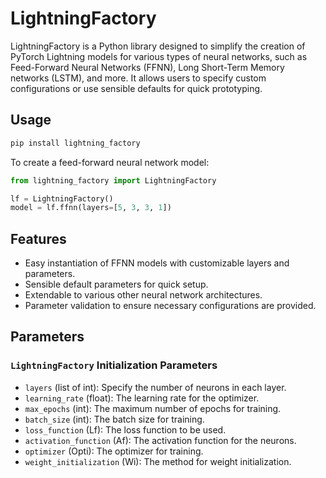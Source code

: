 # LightningFactory

LightningFactory is a Python library designed to simplify the creation of PyTorch Lightning 
models for various types of neural networks, such as Feed-Forward Neural Networks (FFNN), 
Long Short-Term Memory networks (LSTM), and more. It allows users to specify custom 
configurations or use sensible defaults for quick prototyping.

## Usage

```bash
pip install lightning_factory
```

To create a feed-forward neural network model:

```python
from lightning_factory import LightningFactory

lf = LightningFactory()
model = lf.ffnn(layers=[5, 3, 3, 1])
```

## Features

- Easy instantiation of FFNN models with customizable layers and parameters.
- Sensible default parameters for quick setup.
- Extendable to various other neural network architectures.
- Parameter validation to ensure necessary configurations are provided.


## Parameters

### `LightningFactory` Initialization Parameters

- `layers` (list of int): Specify the number of neurons in each layer.
- `learning_rate` (float): The learning rate for the optimizer.
- `max_epochs` (int): The maximum number of epochs for training.
- `batch_size` (int): The batch size for training.
- `loss_function` (Lf): The loss function to be used.
- `activation_function` (Af): The activation function for the neurons.
- `optimizer` (Opti): The optimizer for training.
- `weight_initialization` (Wi): The method for weight initialization.

